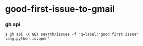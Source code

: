 # good-first-issue-to-gmail

### gh api

```shell
$ gh api -X GET search/issues -f 'q=label:"good first issue" lang:python is:open'
```
